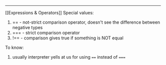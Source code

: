 ***
[[Expressions & Operators]]
Special values:
1. == - not-strict comparison operator, doesn't see the difference between negative types 
2. === - strict comparison operator
3. !== - comparison gives true if something is NOT equal 

To know:
1. usually interpreter yells at us for using `==` instead of `===`
